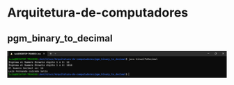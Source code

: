 # Arquitetura-de-computadores

## pgm_binary_to_decimal
![pgm_binary_to_decimal](/binariotodecimal/binariotodecimal.png)